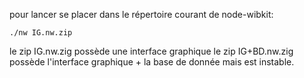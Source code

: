 pour lancer se placer dans le répertoire courant de node-wibkit:

    ./nw IG.nw.zip
    
le zip IG.nw.zig possède une interface graphique 
le zip IG+BD.nw.zig possède l'interface graphique + la base de donnée mais est instable.
